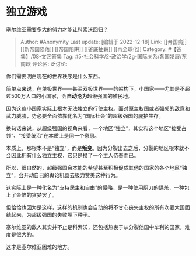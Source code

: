 # 独立游戏
[塞尔维亚需要多大的努力才能让科索沃回归？](https://www.zhihu.com/question/572682102/answer/2805798903)

> Author: #Anonymity
> Last update: [编辑于 2022-12-18]
> Link: [[帝国病]] [[新帝国陨落]] [[帝国陷阱]] [[釜底抽薪]] [[再全球化]]
> Category: #【答集】/08-文艺答集
> Tag: #5-社会科学/2-政治学/2g-国际关系/各国发展/东南欧
> 评论区:
> 泛讨论:

你们需要明白现在的世界秩序是什么东西。

简单点来说，在单极世界——甚至双极世界——的架构下，小国家——尤其是不超过500万人口的小国家，会**自动沦为**超级强国的殖民地。

因为这些小国家实际上根本无法独立的行使主权。面对原主权国或者强邻的敌意和武力威胁，势必要全面依靠化名为“国际社会”的超级强国的庇护生存。

换句话来说，从超级强国的视角来看，一个地区“独立”，其实和这个地区“接受占领”、“接受统治”在本质上是同一个意思。

本质上，那根本不是“独立”，而是**叛变**。因为分裂出去之后，分裂的地区根本就不会因此拥有什么独立主权，它只是换了一个主人侍奉而已。

所以，很自然的，超级强国会本能的希望甚至积极促成其他的国家的各个地区“独立”，会开动自己的舆论机器去极力赞美这种行为。

这实际上是一种化名为“支持民主和自由”的侵略，是一种使用厨刀的谋杀，一种包上了金箔的贪婪罢了。

但恰恰也因为是这样，这样的机制也会自动的将不甘心丧失主权的所有次要大国团结起来，为超级强国的失败埋下种子。

塞尔维亚的敌人其实并不止是科索沃，还包括热衷于从分裂他国中牟利的国家，难度是很大的。

这才是塞尔维亚困难的地方。
